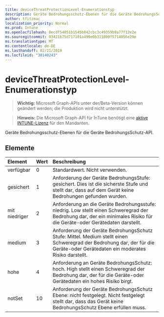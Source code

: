 ```yaml
---
title: deviceThreatProtectionLevel-Enumerationstyp
description: Geräte Bedrohungsschutz-Ebenen für die Geräte BedrohungsSchutz-API.
author: tfitzmac
localization_priority: Normal
ms.prod: Intune
ms.openlocfilehash: 8ecdf54051b1545b842cbc3c49359b9a77f12e2e
ms.sourcegitcommit: 03421b75d717101a499e0b311890f5714056e29e
ms.translationtype: MT
ms.contentlocale: de-DE
ms.lasthandoff: 02/21/2019
ms.locfileid: "30140243"
---
```

# <a name="devicethreatprotectionlevel-enum-type"></a>deviceThreatProtectionLevel-Enumerationstyp

> **Wichtig:** Microsoft Graph-APIs unter der/Beta-Version können geändert werden; die Produktion wird nicht unterstützt.

> **Hinweis:** Die Microsoft Graph-API für InTune benötigt eine [aktive INTUNE-Lizenz](https://go.microsoft.com/fwlink/?linkid=839381) für den Mandanten.

Geräte Bedrohungsschutz-Ebenen für die Geräte BedrohungsSchutz-API.

## <a name="members"></a>Elemente
|Element|Wert|Beschreibung|
|:---|:---|:---|
|verfügbar|0|Standardwert. Nicht verwenden.|
|gesichert|1|Anforderung der Geräte BedrohungsStufe: gesichert. Dies ist die sicherste Stufe und stellt dar, dass auf dem Gerät keine Bedrohungen gefunden wurden.|
|mit niedriger|2|Anforderung an die Geräte Bedrohungsstufe: niedrig. Low stellt einen Schweregrad der Bedrohung dar, der ein minimales Risiko für die Geräte-oder Gerätedaten darstellt.|
|medium|3|Anforderung der Geräte BedrohungsSchutz Stufe: Mittel. Medium stellt einen Schweregrad der Bedrohung dar, der für die Geräte-oder Gerätedaten ein moderates Risiko darstellt.|
|hohe|4|Anforderung an Geräte BedrohungsSchutz: hoch. High stellt einen Schweregrad der Bedrohung dar, der für die Geräte-oder Gerätedaten ein hohes Risiko birgt.|
|notSet|10|Anforderung der Geräte BedrohungsSchutz Ebene: nicht festgelegt. Nicht festgelegt stellt dar, dass das Gerät keine BedrohungsSchutz Ebene erfüllen muss.|




